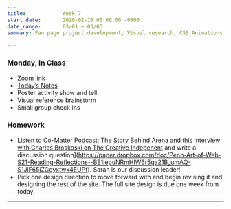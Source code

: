 ```yaml
---
title:            Week 7
start_date:       2020-02-15 00:00:00 -0500
date_range:       03/01 – 03/03
summary: Fan page project development, Visual research, CSS Animations

---
```


### Monday, In Class

- [Zoom link](https://zoom.us/j/7047994536?pwd=RThBZ0oyWHd5M2RZcmFNQUVwUFJHUT09)
- [Today&rsquo;s Notes](https://paper.dropbox.com/doc/Penn-Week-7a-Review-Project-Directions--BGFYgXHDhSvZ4P4NRDpuAVFbAQ-fBis3bsrPSbIgYMGbXiCN)
- Poster activity show and tell
- Visual reference brainstorm
- Small group check ins

### Homework
- Listen to [Co-Matter Podcast: The Story Behind Arena](https://co-matter.com/work/charles-broskoski-the-story-behind-are-na) and [this interview with Charles Broskoski on The Creative Indepenent](https://thecreativeindependent.com/people/charles-broskoski-on-self-discovery-upon-revisiting-things-youve-accumulated-over-time/) and write a discussion question](https://paper.dropbox.com/doc/Penn-Art-of-Web-S21-Reading-Reflections--BE1iepuNRmHIW6r5ga21B_umAQ-S1JiF65jZGoyxtwx4EUPf). Sarah is our discussion leader!
- Pick one design direction to move forward with and begin revising it and designing the rest of the site. The full site design is due one week from today.

---